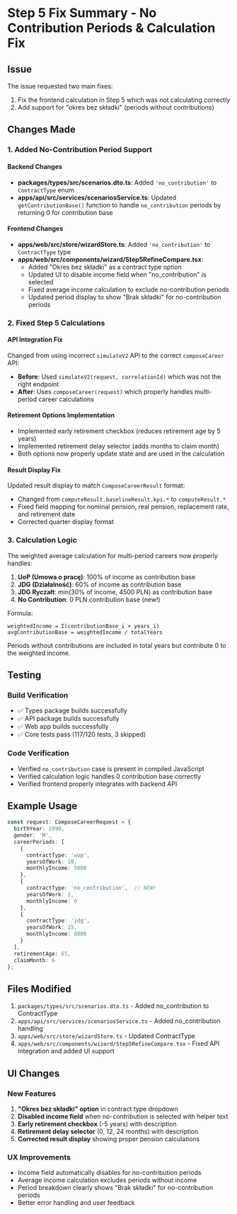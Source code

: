 # Step 5 Fix Summary - No Contribution Periods & Calculation Fix

## Issue
The issue requested two main fixes:
1. Fix the frontend calculation in Step 5 which was not calculating correctly
2. Add support for "okres bez składki" (periods without contributions)

## Changes Made

### 1. Added No-Contribution Period Support

#### Backend Changes
- **packages/types/src/scenarios.dto.ts**: Added `'no_contribution'` to `ContractType` enum
- **apps/api/src/services/scenariosService.ts**: Updated `getContributionBase()` function to handle `no_contribution` periods by returning 0 for contribution base

#### Frontend Changes
- **apps/web/src/store/wizardStore.ts**: Added `'no_contribution'` to `ContractType` type
- **apps/web/src/components/wizard/Step5RefineCompare.tsx**: 
  - Added "Okres bez składki" as a contract type option
  - Updated UI to disable income field when "no_contribution" is selected
  - Fixed average income calculation to exclude no-contribution periods
  - Updated period display to show "Brak składki" for no-contribution periods

### 2. Fixed Step 5 Calculations

#### API Integration Fix
Changed from using incorrect `simulateV2` API to the correct `composeCareer` API:
- **Before**: Used `simulateV2(request, correlationId)` which was not the right endpoint
- **After**: Uses `composeCareer(request)` which properly handles multi-period career calculations

#### Retirement Options Implementation
- Implemented early retirement checkbox (reduces retirement age by 5 years)
- Implemented retirement delay selector (adds months to claim month)
- Both options now properly update state and are used in the calculation

#### Result Display Fix
Updated result display to match `ComposeCareerResult` format:
- Changed from `computeResult.baselineResult.kpi.*` to `computeResult.*`
- Fixed field mapping for nominal pension, real pension, replacement rate, and retirement date
- Corrected quarter display format

### 3. Calculation Logic

The weighted average calculation for multi-period careers now properly handles:
1. **UoP (Umowa o pracę)**: 100% of income as contribution base
2. **JDG (Działalność)**: 60% of income as contribution base  
3. **JDG Ryczałt**: min(30% of income, 4500 PLN) as contribution base
4. **No Contribution**: 0 PLN contribution base (new!)

Formula:
```
weightedIncome = Σ(contributionBase_i × years_i)
avgContributionBase = weightedIncome / totalYears
```

Periods without contributions are included in total years but contribute 0 to the weighted income.

## Testing

### Build Verification
- ✅ Types package builds successfully
- ✅ API package builds successfully  
- ✅ Web app builds successfully
- ✅ Core tests pass (117/120 tests, 3 skipped)

### Code Verification
- Verified `no_contribution` case is present in compiled JavaScript
- Verified calculation logic handles 0 contribution base correctly
- Verified frontend properly integrates with backend API

## Example Usage

```typescript
const request: ComposeCareerRequest = {
  birthYear: 1990,
  gender: 'M',
  careerPeriods: [
    {
      contractType: 'uop',
      yearsOfWork: 10,
      monthlyIncome: 5000
    },
    {
      contractType: 'no_contribution',  // NEW!
      yearsOfWork: 2,
      monthlyIncome: 0
    },
    {
      contractType: 'jdg',
      yearsOfWork: 15,
      monthlyIncome: 8000
    }
  ],
  retirementAge: 65,
  claimMonth: 6
};
```

## Files Modified

1. `packages/types/src/scenarios.dto.ts` - Added no_contribution to ContractType
2. `apps/api/src/services/scenariosService.ts` - Added no_contribution handling
3. `apps/web/src/store/wizardStore.ts` - Updated ContractType
4. `apps/web/src/components/wizard/Step5RefineCompare.tsx` - Fixed API integration and added UI support

## UI Changes

### New Features
1. **"Okres bez składki" option** in contract type dropdown
2. **Disabled income field** when no-contribution is selected with helper text
3. **Early retirement checkbox** (-5 years) with description
4. **Retirement delay selector** (0, 12, 24 months) with description
5. **Corrected result display** showing proper pension calculations

### UX Improvements
- Income field automatically disables for no-contribution periods
- Average income calculation excludes periods without income
- Period breakdown clearly shows "Brak składki" for no-contribution periods
- Better error handling and user feedback
